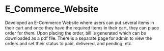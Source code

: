 # E_Commerce_Website
Developed an E-Commerce Website where users can put several items in their cart and once they have the required items in their cart, they can place order for them. Upon placing the order, bill is generated which can be downloaded as a pdf file. There is a separate page for admin to view the orders and set their status to paid, delivered, and pending, etc.
